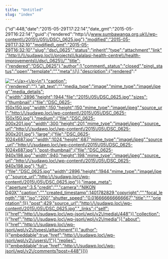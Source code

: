 ```yaml
---
title: "Untitled"
slug: "index"
---
```


{"id":448,"date":"2015-05-29T17:22:14","date\_gmt":"2015-05-29T16:22:14","guid":{"rendered":"http:\\/\\/www.sumbawanga.org.uk\\/wp-content\\/2015\\/05\\/DSC\_0625.jpg"},"modified":"2015-05-29T17:32:10","modified\_gmt":"2015-05-29T16:32:10","slug":"dsc\_0625","status":"inherit","type":"attachment","link":"http:\\/\\/sudawp.loc\\/projects\\/kalalasi-health-centre\\/health-improvements\\/dsc\_0625\\/","title":{"rendered":"DSC\_0625"},"author":1,"comment\_status":"closed","ping\_status":"open","template":"","meta":\[\],"description":{"rendered":"

[![\"\"](\"http:\/\/sudawp.loc\/wp-content\/2015\/05\/DSC_0625-300x201.jpg\")<\\/a><\\/p>\\n"},"caption":{"rendered":""},"alt\_text":"","media\_type":"image","mime\_type":"image\\/jpeg","media\_details":{"width":2896,"height":1944,"file":"2015\\/05\\/DSC\_0625.jpg","sizes":{"thumbnail":{"file":"DSC\_0625-150x150.jpg","width":150,"height":150,"mime\_type":"image\\/jpeg","source\_url":"http:\\/\\/sudawp.loc\\/wp-content\\/2015\\/05\\/DSC\_0625-150x150.jpg"},"medium":{"file":"DSC\_0625-300x201.jpg","width":300,"height":201,"mime\_type":"image\\/jpeg","source\_url":"http:\\/\\/sudawp.loc\\/wp-content\\/2015\\/05\\/DSC\_0625-300x201.jpg"},"large":{"file":"DSC\_0625-1024x687.jpg","width":1024,"height":687,"mime\_type":"image\\/jpeg","source\_url":"http:\\/\\/sudawp.loc\\/wp-content\\/2015\\/05\\/DSC\_0625-1024x687.jpg"},"post-thumbnail":{"file":"DSC\_0625-940x198.jpg","width":940,"height":198,"mime\_type":"image\\/jpeg","source\_url":"http:\\/\\/sudawp.loc\\/wp-content\\/2015\\/05\\/DSC\_0625-940x198.jpg"},"full":{"file":"DSC\_0625.jpg","width":2896,"height":1944,"mime\_type":"image\\/jpeg","source\_url":"http:\\/\\/sudawp.loc\\/wp-content\\/2015\\/05\\/DSC\_0625.jpg"}},"image\_meta":{"aperture":3.5,"credit":"","camera":"NIKON D40X","caption":"","created\_timestamp":1401782829,"copyright":"","focal\_length":"18","iso":"200","shutter\_speed":"0.016666666666667","title":"","orientation":1}},"post":429,"source\_url":"http:\\/\\/sudawp.loc\\/wp-content\\/2015\\/05\\/DSC\_0625.jpg","\_links":{"self":\[{"href":"http:\\/\\/sudawp.loc\\/wp-json\\/wp\\/v2\\/media\\/448"}\],"collection":\[{"href":"http:\\/\\/sudawp.loc\\/wp-json\\/wp\\/v2\\/media"}\],"about":\[{"href":"http:\\/\\/sudawp.loc\\/wp-json\\/wp\\/v2\\/types\\/attachment"}\],"author":\[{"embeddable":true,"href":"http:\\/\\/sudawp.loc\\/wp-json\\/wp\\/v2\\/users\\/1"}\],"replies":\[{"embeddable":true,"href":"http:\\/\\/sudawp.loc\\/wp-json\\/wp\\/v2\\/comments?post=448"}\]}}](http:\/\/sudawp.loc\/wp-content\/2015\/05\/DSC_0625.jpg)